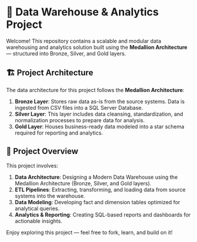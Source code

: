 # 🧱 Data Warehouse & Analytics Project

Welcome! This repository contains a scalable and modular data warehousing and analytics solution built using the **Medallion Architecture** — structured into Bronze, Silver, and Gold layers.

## 🏗️ Project Architecture

The data architecture for this project follows the **Medallion Architecture**:

1. **Bronze Layer**: Stores raw data as-is from the source systems. Data is ingested from CSV files into a SQL Server Database.
2. **Silver Layer**: This layer includes data cleansing, standardization, and normalization processes to prepare data for analysis.  
3. **Gold Layer**: Houses business-ready data modeled into a star schema required for reporting and analytics.

## 📖 Project Overview

This project involves:

1. **Data Architecture**: Designing a Modern Data Warehouse using the Medallion Architecture (Bronze, Silver, and Gold layers).
2. **ETL Pipelines**: Extracting, transforming, and loading data from source systems into the warehouse.  
3. **Data Modeling**: Developing fact and dimension tables optimized for analytical queries.  
4. **Analytics & Reporting**: Creating SQL-based reports and dashboards for actionable insights.

Enjoy exploring this project — feel free to fork, learn, and build on it!

